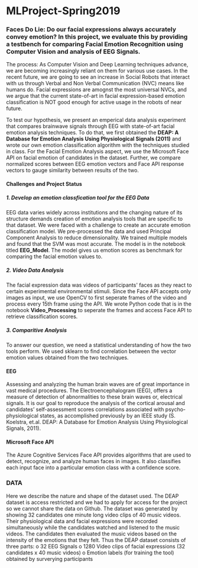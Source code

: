 # MLProject-Spring2019
### Faces Do Lie: Do our facial expressions always accurately convey emotion? In this project, we evaluate this by providing a testbench for comparing Facial Emotion Recognition using Computer Vision and analysis of EEG Signals. 

The process: As Computer Vision and Deep Learning techniques advance, we are becoming increasingly reliant on them for various use cases. In the recent future, we are going to see an increase in Social Robots that interact with us through Verbal and Non Verbal Communication (NVC) means like humans do. Facial expressions are amognst the most universal NVCs, and we argue that the current state-of-art in facial expression-based emotion classification is NOT good enough for active usage in the robots of near future. 

To test our hypothesis, we present an emperical data analysis experiment that compares brainwave signals through EEG with state-of-art facial emotion analysis techniques. To do that, we first obtained the __DEAP: A Database for Emotion Analysis Using Physiological Signals (2011)__ and wrote our own emotion classification algorithm with the techniques studied in class. For the Facial Emotion Analysis aspect, we use the Microsoft Face API on facial emotion of candidates in the dataset. Further, we compare normalized scores between EEG emotion vectors and Face API response vectors to gauge similarity between results of the two. 

#### Challenges and Project Status
##### 1. Develop an emotion classfication tool for the EEG Data
EEG data varies widely across institutions and the changing nature of its structure demands creation of emotion analysis tools that are specific to that dataset. We were faced with a challenge to create an accurate emotion classification model. We pre-processed the data and used Principal Component Analysis to reduce dimensionality. We trained multiple models and found that the SVM was most accurate. The model is in the notebook titled __EEG_Model__. The model gives us emotion scores as benchmark for comparing the facial emotion values to.

##### 2. Video Data Analysis
The facial expression data was videos of participants' faces as they react to certain experimental environmental stimuli. Since the Face API accepts only images as input, we use OpenCV to first seperate frames of the video and process every 15th frame using the API. We wrote Python code that is in the notebook __Video_Processing__ to seperate the frames and access Face API to retrieve classification scores.

##### 3. Comparitive Analysis
To answer our question, we need a statistical understanding of how the two tools perform. We used sklearn to find correlation between the vector emotion values obtained from the two techniques. 

#### EEG
Assessing and analyzing the human brain waves are of great importance in vast medical procedures. The Electroencephalogram (EEG), offers a measure of detection of abnormalities to these brain waves or, electrical signals. It is our goal to reproduce the analysis of the cortical arousal and candidates’ self-assessment scores correlations associated with psycho-physiological states, as accomplished previously by an IEEE study (S. Koelstra, et.al. DEAP: A Database for Emotion Analysis Using Physiological Signals, 2011).

#### Microsoft Face API
The Azure Cognitive Services Face API provides algorithms that are used to detect, recognize, and analyze human faces in images. It also classifies each input face into a particular emotion class with a confidence score.

### DATA
Here we describe the nature and shape of the dataset used. The DEAP dataset is access restricted and we had to apply for access for the project so we cannot share the data on Github. The dataset was generated by showing 32 candidates one minute long video clips of 40 music videos. Their physiological data and facial expressions were recorded simultaneously while the candidates watched and listened to the music videos. The candidates then evaluated the music videos based on the intensity of the emotions that they felt. Thus the DEAP dataset consists of three parts:
o	32 EEG Signals
o	1280 Video clips of facial expressions (32 candidates x 40 music videos)
o Emotion labels (for training the tool) obtained by surverying participants




